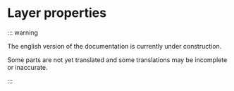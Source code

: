 # Layer properties

::: warning

The english version of the documentation is currently under construction.

Some parts are not yet translated and some translations may be incomplete or inaccurate.

:::
